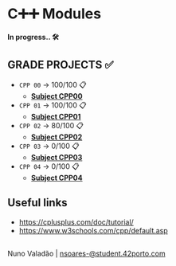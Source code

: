 # C➕➕ Modules

**In progress.. 🛠️**

## GRADE PROJECTS ✅
- `CPP 00` -> 100/100 📋
  - [**Subject CPP00**](https://github.com/nunovaladao/CPP_Modules/blob/main/CPP_00/extra/en.subject.pdf) 
- `CPP 01` -> 100/100 📋
  - [**Subject CPP01**](https://github.com/nunovaladao/42_CPP_Modules/blob/main/CPP_01/extra/en.subject.pdf) 
- `CPP 02` -> 80/100 📋
  - [**Subject CPP02**](https://github.com/nunovaladao/42_CPP_Modules/blob/main/CPP_02/extra/en.subject.pdf) 
- `CPP 03` -> 0/100 📋
  - [**Subject CPP03**](https://github.com/nunovaladao/42_CPP_Modules/blob/main/CPP_03/extra/en.subject.pdf) 
- `CPP 04` -> 0/100 📋
  - [**Subject CPP04**](https://github.com/nunovaladao/42_CPP_Modules/blob/main/CPP_04/extra/en.subject.pdf) 


## Useful links

- https://cplusplus.com/doc/tutorial/
- https://www.w3schools.com/cpp/default.asp


##
Nuno Valadão | nsoares-@student.42porto.com
